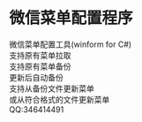 # 微信菜单配置程序
微信菜单配置工具(winform for C#)<br>
支持原有菜单拉取<br>
支持原有菜单备份<br>
更新后自动备份<br>
支持从备份文件更新菜单<br>
或从符合格式的文件更新菜单<br>
QQ:346414491
